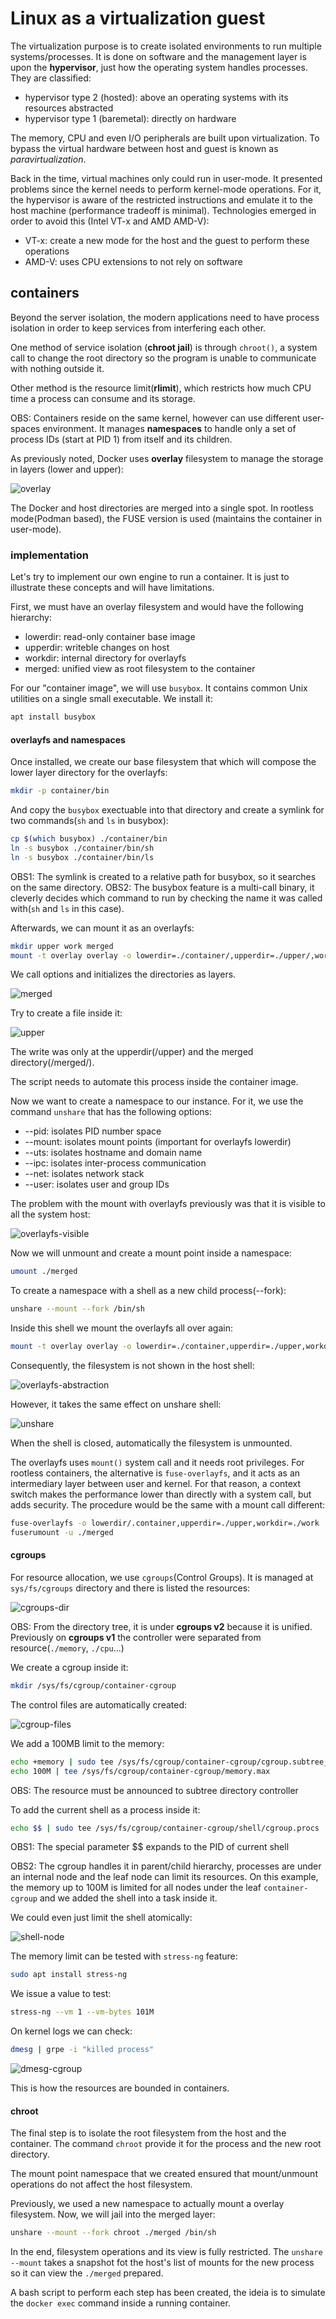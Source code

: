 # Linux as a virtualization guest

The virtualization purpose is to create isolated environments to run multiple systems/processes. It is done on software and the management layer is upon the **hypervisor**, just how the operating system handles processes. They are classified:
- hypervisor type 2 (hosted): above an operating systems with its resources abstracted
- hypervisor type 1 (baremetal): directly on hardware

The memory, CPU and even I/O peripherals are built upon virtualization. To bypass the virtual hardware between host and guest is known as *paravirtualization*. 

Back in the time, virtual machines only could run in user-mode. It presented problems since the kernel needs to perform kernel-mode operations. For it, the hypervisor is aware of the restricted instructions and emulate it to the host machine (performance tradeoff is minimal). Technologies emerged in order to avoid this (Intel VT-x and AMD AMD-V):
- VT-x: create a new mode for the host and the guest to perform these operations
- AMD-V: uses CPU extensions to not rely on software

## containers

Beyond the server isolation, the modern applications need to have process isolation in order to keep services from interfering each other.

One method of service isolation (**chroot jail**) is through ```chroot()```, a system call to change the root directory so the program is unable to communicate with nothing outside it.

Other method is the resource limit(**rlimit**), which restricts how much CPU time a process can consume and its storage.

OBS: Containers reside on the same kernel, however can use different user-spaces environment. It manages **namespaces** to handle only a set of process IDs (start at PID 1) from itself and its children.

As previously noted, Docker uses **overlay** filesystem to manage the storage in layers (lower and upper):

![overlay](../images/overlay.png)

The Docker and host directories are merged into a single spot. In rootless mode(Podman based), the FUSE version is used (maintains the container in user-mode).

### implementation

Let's try to implement our own engine to run a container. It is just to illustrate these concepts and will have limitations.


First, we must have an overlay filesystem and would have the following hierarchy:
- lowerdir: read-only container base image
- upperdir: writeble changes on host
- workdir: internal directory for overlayfs
- merged: unified view as root filesystem to the container

For our "container image", we will use ```busybox```. It contains common Unix utilities on a single small executable. We install it:
```bash
apt install busybox
```

#### overlayfs and namespaces

Once installed, we create our base filesystem that which will compose the lower layer directory for the overlayfs:
```bash
mkdir -p container/bin
```

And copy the ```busybox``` exectuable into that directory and create a symlink for two commands(```sh``` and ```ls``` in busybox): 
```bash
cp $(which busybox) ./container/bin
ln -s busybox ./container/bin/sh
ln -s busybox ./container/bin/ls
```

OBS1: The symlink is created to a relative path for busybox, so it searches on the same directory.
OBS2: The busybox feature is a multi-call binary, it cleverly decides which command to run by checking the name it was called with(```sh``` and ```ls``` in this case).

Afterwards, we can mount it as an overlayfs:
```bash
mkdir upper work merged
mount -t overlay overlay -o lowerdir=./container/,upperdir=./upper/,workdir=./work/ ./merged
```

We call options and initializes the directories as layers.

![merged](../images/merged.png)

Try to create a file inside it:

![upper](../images/upper.png)

The write was only at the upperdir(/upper) and the merged directory(/merged/). 

The script needs to automate this process inside the container image.

Now we want to create a namespace to our instance. For it, we use the command ```unshare``` that has the following options:
* --pid: isolates PID number space
* --mount: isolates mount points (important for overlayfs lowerdir)
* --uts: isolates hostname and domain name
* --ipc: isolates inter-process communication
* --net: isolates network stack
* --user: isolates user and group IDs

The problem with the mount with overlayfs previously was that it is visible to all the system host:

![overlayfs-visible](../images/overlayfs-visible.png)

Now we will unmount and create a mount point inside a namespace:
```bash
umount ./merged
```

To create a namespace with a shell as a new child process(--fork):
```bash
unshare --mount --fork /bin/sh
```

Inside this shell we mount the overlayfs all over again:
```bash
mount -t overlay overlay -o lowerdir=./container,upperdir=./upper,workdir=./work ./merged
```

Consequently, the filesystem is not shown in the host shell:

![overlayfs-abstraction](../images/overlayfs-abstraction.png)

However, it takes the same effect on unshare shell:

![unshare](../images/unshare.png)

When the shell is closed, automatically the filesystem is unmounted.

The overlayfs uses ```mount()``` system call and it needs root privileges. For rootless containers, the alternative is ```fuse-overlayfs```, and it acts as an intermediary layer between user and kernel. For that reason, a context switch makes the performance lower than directly with a system call, but adds security. The procedure would be the same with a mount call different:
```bash
fuse-overlayfs -o lowerdir/.container,upperdir=./upper,workdir=./work ./merged
fuserumount -u ./merged
```


#### cgroups

For resource allocation, we use ```cgroups```(Control Groups). It is managed at ```sys/fs/cgroups``` directory and there is listed the resources:

![cgroups-dir](../images/cgroups-dir.png)

OBS: From the directory tree, it is under **cgroups v2** because it is unified. Previously on **cgroups v1** the controller were separated from resource(```./memory```, ```./cpu```...)

We create a cgroup inside it:
```bash
mkdir /sys/fs/cgroup/container-cgroup
```

The control files are automatically created:

![cgroup-files](../images/cgroup-files.png)

We add a 100MB limit to the memory:
```bash
echo +memory | sudo tee /sys/fs/cgroup/container-cgroup/cgroup.subtree_control
echo 100M | tee /sys/fs/cgroup/container-cgroup/memory.max
```

OBS: The resource must be announced to subtree directory controller

To add the current shell as a process inside it:
```bash
echo $$ | sudo tee /sys/fs/cgroup/container-cgroup/shell/cgroup.procs
```

OBS1: The special parameter $$ expands to the PID of current shell

OBS2: The cgroup handles it in parent/child hierarchy, processes are under an internal node and the leaf node can limit its resources. On this example, the memory up to 100M is limited for all nodes under the leaf ```container-cgroup```  and we added the shell into a task inside it.

We could even just limit the shell atomically:

![shell-node](../images/shell-node.png)

The memory limit can be tested with ```stress-ng``` feature:
```bash
sudo apt install stress-ng
```

We issue a value to test:
```bash
stress-ng --vm 1 --vm-bytes 101M
``` 

On kernel logs we can check:
```bash
dmesg | grpe -i "killed process"
```

![dmesg-cgroup](../images/dmesg-cgroup.png)


This is how the resources are bounded in containers.

#### chroot

The final step is to isolate the root filesystem from the host and the container. The command ```chroot``` provide it for the process and the new root directory.

The mount point namespace that we created ensured that mount/unmount operations do not affect the host filesystem.

Previously, we used a new namespace to actually mount a overlay filesystem. Now, we will jail into the merged layer:

```bash
unshare --mount --fork chroot ./merged /bin/sh
```

In the end, filesystem operations and its view is fully restricted.
The ```unshare --mount``` takes a snapshot fot the host's list of mounts for the new process so it can view the ```./merged``` prepared.

A bash script to perform each step has been created, the ideia is to simulate the ```docker exec```  command inside a running container.




